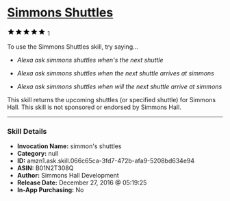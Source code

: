 # [Simmons Shuttles](http://alexa.amazon.com/#skills/amzn1.ask.skill.066c65ca-3fd7-472b-afa9-5208bd634e94)
![5 stars](../../images/ic_star_black_18dp_1x.png)![5 stars](../../images/ic_star_black_18dp_1x.png)![5 stars](../../images/ic_star_black_18dp_1x.png)![5 stars](../../images/ic_star_black_18dp_1x.png)![5 stars](../../images/ic_star_black_18dp_1x.png) 1

To use the Simmons Shuttles skill, try saying...

* *Alexa ask simmons shuttles when's the next shuttle*

* *Alexa ask simmons shuttles when the next shuttle arrives at simmons*

* *Alexa ask simmons shuttles when will the next shuttle arrive at simmons*

This skill returns the upcoming shuttles (or specified shuttle) for Simmons Hall. This skill is not sponsored or endorsed by Simmons Hall.

***

### Skill Details

* **Invocation Name:** simmon's shuttles
* **Category:** null
* **ID:** amzn1.ask.skill.066c65ca-3fd7-472b-afa9-5208bd634e94
* **ASIN:** B01N2T308Q
* **Author:** Simmons Hall Development
* **Release Date:** December 27, 2016 @ 05:19:25
* **In-App Purchasing:** No

